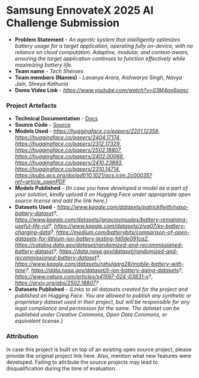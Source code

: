 # Samsung EnnovateX 2025 AI Challenge Submission

- **Problem Statement** - *An agentic system that intelligently optimizes battery usage for a target application, operating
fully on-device, with no reliance on cloud computation. Adaptive, modular, and context-aware,
ensuring the target application continues to function effectively while maximizing battery life.*
- **Team name** - *Tech Sheroes*
- **Team members (Names)** - *Lavanya Arora*, *Aishwarya Singh*, *Navya Jain*, *Shreya Kathuria* 
- **Demo Video Link** - *https://www.youtube.com/watch?v=03M4po6qgsc*


### Project Artefacts

- **Technical Documentation** - [Docs](docs)
- **Source Code** - [Source](src) 
- **Models Used** - *https://huggingface.co/papers/2201.12358*, *https://huggingface.co/papers/2404.17174*, *https://huggingface.co/papers/2312.17329*, *https://huggingface.co/papers/2502.18807*, *https://huggingface.co/papers/2402.00068*, *https://huggingface.co/papers/2410.23893*, *https://huggingface.co/papers/2310.14714*, *https://pubs.acs.org/doi/pdf/10.1021/acs.jcim.2c00035?ref=article_openPDF*
- **Models Published** - *(In case you have developed a model as a part of your solution, kindly upload it on Hugging Face under appropriate open source license and add the link here.)*
- **Datasets Used** - *https://www.kaggle.com/datasets/patrickfleith/nasa-battery-dataset?*, *https://www.kaggle.com/datasets/ignaciovinuales/battery-remaining-useful-life-rul?*, *https://www.kaggle.com/datasets/ziya07/ev-battery-charging-data?*, *https://medium.com/batterybits/comparison-of-open-datasets-for-lithium-ion-battery-testing-fd0de091ca2*, *https://catalog.data.gov/dataset/randomized-and-recommissioned-battery-dataset?*, *https://data.nasa.gov/dataset/randomized-and-recommissioned-battery-dataset?*, *https://www.kaggle.com/datasets/rahulgarg28/mobile-battery-with-time?*, *https://data.nasa.gov/dataset/li-ion-battery-aging-datasets?*, *https://www.nature.com/articles/s41597-024-03831-x?*, *https://arxiv.org/abs/2502.18807?*
- **Datasets Published** - *(Links to all datasets created for the project and published on Hugging Face. You are allowed to publish any synthetic or proprietary dataset used in their project, but will be responsible for any legal compliance and permission for the same. The dataset can be published under Creative Commons, Open Data Commons, or equivalent license.)*

### Attribution 

In case this project is built on top of an existing open source project, please provide the original project link here. Also, mention what new features were developed. Failing to attribute the source projects may lead to disqualification during the time of evaluation.
